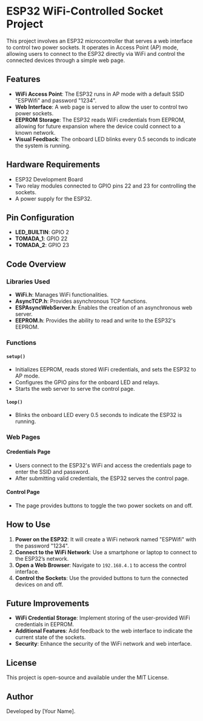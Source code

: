 # ESP32 WiFi-Controlled Socket Project

This project involves an ESP32 microcontroller that serves a web interface to control two power sockets. It operates in Access Point (AP) mode, allowing users to connect to the ESP32 directly via WiFi and control the connected devices through a simple web page.

## Features
- **WiFi Access Point**: The ESP32 runs in AP mode with a default SSID "ESPWifi" and password "1234".
- **Web Interface**: A web page is served to allow the user to control two power sockets.
- **EEPROM Storage**: The ESP32 reads WiFi credentials from EEPROM, allowing for future expansion where the device could connect to a known network.
- **Visual Feedback**: The onboard LED blinks every 0.5 seconds to indicate the system is running.

## Hardware Requirements
- ESP32 Development Board
- Two relay modules connected to GPIO pins 22 and 23 for controlling the sockets.
- A power supply for the ESP32.

## Pin Configuration
- **LED_BUILTIN**: GPIO 2
- **TOMADA_1**: GPIO 22
- **TOMADA_2**: GPIO 23

## Code Overview

### Libraries Used
- **WiFi.h**: Manages WiFi functionalities.
- **AsyncTCP.h**: Provides asynchronous TCP functions.
- **ESPAsyncWebServer.h**: Enables the creation of an asynchronous web server.
- **EEPROM.h**: Provides the ability to read and write to the ESP32's EEPROM.

### Functions

#### `setup()`
- Initializes EEPROM, reads stored WiFi credentials, and sets the ESP32 to AP mode.
- Configures the GPIO pins for the onboard LED and relays.
- Starts the web server to serve the control page.

#### `loop()`
- Blinks the onboard LED every 0.5 seconds to indicate the ESP32 is running.

### Web Pages

#### Credentials Page
- Users connect to the ESP32's WiFi and access the credentials page to enter the SSID and password.
- After submitting valid credentials, the ESP32 serves the control page.

#### Control Page
- The page provides buttons to toggle the two power sockets on and off.

## How to Use
1. **Power on the ESP32**: It will create a WiFi network named "ESPWifi" with the password "1234".
2. **Connect to the WiFi Network**: Use a smartphone or laptop to connect to the ESP32’s network.
3. **Open a Web Browser**: Navigate to `192.168.4.1` to access the control interface.
4. **Control the Sockets**: Use the provided buttons to turn the connected devices on and off.

## Future Improvements
- **WiFi Credential Storage**: Implement storing of the user-provided WiFi credentials in EEPROM.
- **Additional Features**: Add feedback to the web interface to indicate the current state of the sockets.
- **Security**: Enhance the security of the WiFi network and web interface.

## License
This project is open-source and available under the MIT License.

## Author
Developed by [Your Name].
